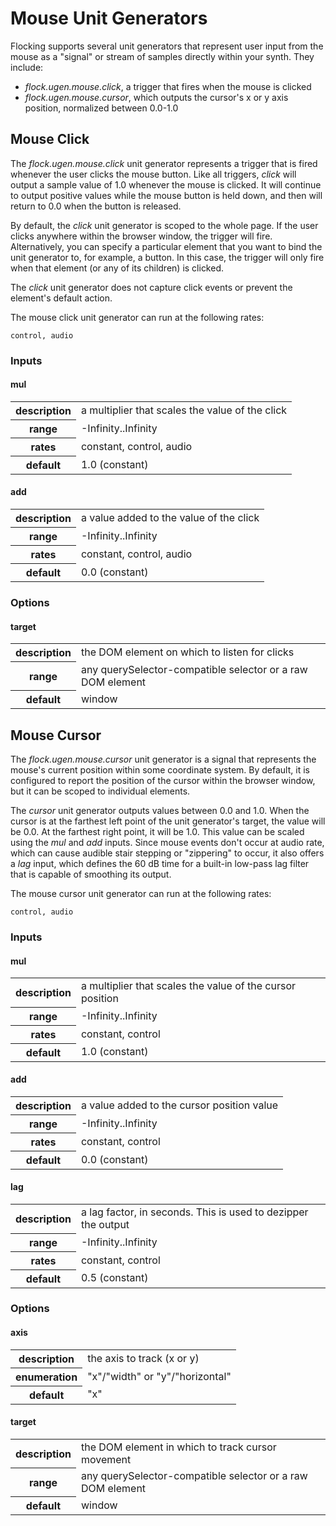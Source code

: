# Mouse Unit Generators #

Flocking supports several unit generators that represent user input from the mouse as a "signal" or stream of samples directly within your synth. They include:

 * *flock.ugen.mouse.click*, a trigger that fires when the mouse is clicked
 * *flock.ugen.mouse.cursor*, which outputs the cursor's x or y axis position, normalized between 0.0-1.0

## Mouse Click ##

The _flock.ugen.mouse.click_ unit generator represents a trigger that is fired whenever the user clicks the mouse button. Like all triggers, _click_ will output a sample value of 1.0 whenever the mouse is clicked. It will continue to output positive values while the mouse button is held down, and then will return to 0.0 when the button is released.

By default, the _click_ unit generator is scoped to the whole page. If the user clicks anywhere within the browser window, the trigger will fire. Alternatively, you can specify a particular element that you want to bind the unit generator to, for example, a button. In this case, the trigger will only fire when that element (or any of its children) is clicked.

The _click_ unit generator does not capture click events or prevent the element's default action.

The mouse click unit generator can run at the following rates:

    control, audio

### Inputs ###
 
#### mul ####
<table>
    <tr>
        <th>description</th>
        <td>a multiplier that scales the value of the click</td>
    </tr>
    <tr>
        <th>range</th>
        <td>-Infinity..Infinity</td>
    </tr>
    <tr>
        <th>rates</th>
        <td>constant, control, audio</td>
    </tr>
    <tr>
        <th>default</th>
        <td>1.0 (constant)</td>
    </tr>
</table>

#### add ####
<table>
    <tr>
        <th>description</th>
        <td>a value added to the value of the click</td>
    </tr>
    <tr>
        <th>range</th>
        <td>-Infinity..Infinity</td>
    </tr>
    <tr>
        <th>rates</th>
        <td>constant, control, audio</td>
    </tr>
    <tr>
        <th>default</th>
        <td>0.0 (constant)</td>
    </tr>
</table>

### Options ###

#### target ####
<table>
    <tr>
        <th>description</th>
        <td>the DOM element on which to listen for clicks</td>
    </tr>
    <tr>
        <th>range</th>
        <td>any querySelector-compatible selector or a raw DOM element</td>
    </tr>
    <tr>
        <th>default</th>
        <td>window</td>
    </tr>
</table>

## Mouse Cursor ##

The _flock.ugen.mouse.cursor_ unit generator is a signal that represents the mouse's current position within some coordinate system. By default, it is configured to report the position of the cursor within the browser window, but it can be scoped to individual elements.

The _cursor_ unit generator outputs values between 0.0 and 1.0. When the cursor is at the farthest left point of the unit generator's target, the value will be 0.0. At the farthest right point, it will be 1.0. This value can be scaled using the _mul_ and _add_ inputs. Since mouse events don't occur at audio rate, which can cause audible stair stepping or "zippering" to occur, it also offers a _lag_ input, which defines the 60 dB time for a built-in low-pass lag filter that is capable of smoothing its output.

The mouse cursor unit generator can run at the following rates:

    control, audio

### Inputs ###

#### mul ####
<table>
    <tr>
        <th>description</th>
        <td>a multiplier that scales the value of the cursor position</td>
    </tr>
    <tr>
        <th>range</th>
        <td>-Infinity..Infinity</td>
    </tr>
    <tr>
        <th>rates</th>
        <td>constant, control</td>
    </tr>
    <tr>
        <th>default</th>
        <td>1.0 (constant)</td>
    </tr>
</table>

#### add ####
<table>
    <tr>
        <th>description</th>
        <td>a value added to the cursor position value</td>
    </tr>
    <tr>
        <th>range</th>
        <td>-Infinity..Infinity</td>
    </tr>
    <tr>
        <th>rates</th>
        <td>constant, control</td>
    </tr>
    <tr>
        <th>default</th>
        <td>0.0 (constant)</td>
    </tr>
</table>

#### lag ####
<table>
    <tr>
        <th>description</th>
        <td>a lag factor, in seconds. This is used to dezipper the output</td>
    </tr>
    <tr>
        <th>range</th>
        <td>-Infinity..Infinity</td>
    </tr>
    <tr>
        <th>rates</th>
        <td>constant, control</td>
    </tr>
    <tr>
        <th>default</th>
        <td>0.5 (constant)</td>
    </tr>
</table>

### Options ###

#### axis ####
<table>
    <tr>
        <th>description</th>
        <td>the axis to track (x or y)</td>
    </tr>
    <tr>
        <th>enumeration</th>
        <td>"x"/"width" or "y"/"horizontal"</td>
    </tr>
    <tr>
        <th>default</th>
        <td>"x"</td>
    </tr>
</table>

#### target ####
<table>
    <tr>
        <th>description</th>
        <td>the DOM element in which to track cursor movement</td>
    </tr>
    <tr>
        <th>range</th>
        <td>any querySelector-compatible selector or a raw DOM element</td>
    </tr>
    <tr>
        <th>default</th>
        <td>window</td>
    </tr>
</table>